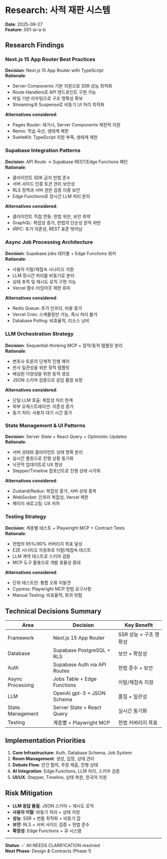 # Research: 사적 재판 시스템

**Date**: 2025-09-27  
**Feature**: 001-ai-a-b

## Research Findings

### Next.js 15 App Router Best Practices

**Decision**: Next.js 15 App Router with TypeScript  
**Rationale**: 
- Server Components 기본 지원으로 SSR 성능 최적화
- Route Handlers로 API 엔드포인트 구현 가능
- 파일 기반 라우팅으로 구조 명확성 확보
- Streaming과 Suspense로 비동기 UI 처리 최적화

**Alternatives considered**:
- Pages Router: 레거시, Server Components 제한적 지원
- Remix: 학습 곡선, 생태계 제한
- SvelteKit: TypeScript 지원 부족, 생태계 제한

### Supabase Integration Patterns

**Decision**: API Route → Supabase REST/Edge Functions 패턴  
**Rationale**:
- 클라이언트 SDK 금지 헌법 준수
- 서버 사이드 인증 토큰 관리 보안성
- RLS 정책과 서버 권한 검증 이중 보안
- Edge Functions로 장시간 LLM 처리 분리

**Alternatives considered**:
- 클라이언트 직접 연동: 헌법 위반, 보안 취약
- GraphQL: 복잡성 증가, 헌법의 단순성 원칙 위반
- tRPC: 추가 의존성, REST 표준 벗어남

### Async Job Processing Architecture

**Decision**: Supabase jobs 테이블 + Edge Functions 워커  
**Rationale**:
- 사용자 이탈/재접속 시나리오 지원
- LLM 장시간 처리를 비동기로 분리
- 상태 추적 및 재시도 로직 구현 가능
- Vercel 함수 타임아웃 제한 회피

**Alternatives considered**:
- Redis Queue: 추가 인프라, 비용 증가
- Vercel Cron: 스케줄링만 가능, 즉시 처리 불가
- Database Polling: 비효율적, 리소스 낭비

### LLM Orchestration Strategy

**Decision**: Sequential-thinking MCP + 정적/동적 템플릿 분리  
**Rationale**:
- 변호사 토론의 단계적 진행 제어
- 판사 일관성을 위한 정적 템플릿
- 배심원 다양성을 위한 동적 생성
- JSON 스키마 검증으로 응답 품질 보장

**Alternatives considered**:
- 단일 LLM 호출: 복잡성 처리 한계
- 외부 오케스트레이션: 의존성 증가
- 동기 처리: 사용자 대기 시간 증가

### State Management & UI Patterns

**Decision**: Server State + React Query + Optimistic Updates  
**Rationale**:
- 서버 상태와 클라이언트 상태 명확 분리
- 실시간 폴링으로 진행 상황 동기화
- 낙관적 업데이트로 UX 향상
- Stepper/Timeline 컴포넌트로 진행 상태 시각화

**Alternatives considered**:
- Zustand/Redux: 복잡성 증가, 서버 상태 중복
- WebSocket: 인프라 복잡성, Vercel 제한
- 페이지 새로고침: UX 저하

### Testing Strategy

**Decision**: 계층별 테스트 + Playwright MCP + Contract Tests  
**Rationale**:
- 헌법의 95%/90% 커버리지 목표 달성
- E2E 시나리오 자동화로 이탈/재접속 테스트
- LLM 계약 테스트로 스키마 검증
- MCP 도구 활용으로 개발 효율성 증대

**Alternatives considered**:
- 단위 테스트만: 통합 오류 미발견
- Cypress: Playwright MCP 헌법 요구사항
- Manual Testing: 비효율적, 회귀 위험

## Technical Decisions Summary

| Area | Decision | Key Benefit |
|------|----------|-------------|
| Framework | Next.js 15 App Router | SSR 성능 + 구조 명확성 |
| Database | Supabase PostgreSQL + RLS | 보안 + 확장성 |
| Auth | Supabase Auth via API Routes | 헌법 준수 + 보안 |
| Async Processing | Jobs Table + Edge Functions | 이탈/재접속 지원 |
| LLM | OpenAI gpt-5 + JSON Schema | 품질 + 일관성 |
| State Management | Server State + React Query | 실시간 동기화 |
| Testing | 계층별 + Playwright MCP | 헌법 커버리지 목표 |

## Implementation Priorities

1. **Core Infrastructure**: Auth, Database Schema, Job System
2. **Room Management**: 생성, 입장, 상태 관리
3. **Debate Flow**: 안건 합의, 주장 제출, 진행 상태
4. **AI Integration**: Edge Functions, LLM 처리, 스키마 검증
5. **UI/UX**: Stepper, Timeline, 상태 복원, 한국어 지원

## Risk Mitigation

- **LLM 응답 품질**: JSON 스키마 + 재시도 로직
- **사용자 이탈**: 비동기 처리 + 상태 저장
- **성능**: SSR + 번들 최적화 + 비동기 잡
- **보안**: RLS + 서버 사이드 검증 + 헌법 준수
- **확장성**: Edge Functions + 큐 시스템

---

**Status**: ✅ All NEEDS CLARIFICATION resolved  
**Next Phase**: Design & Contracts (Phase 1)
